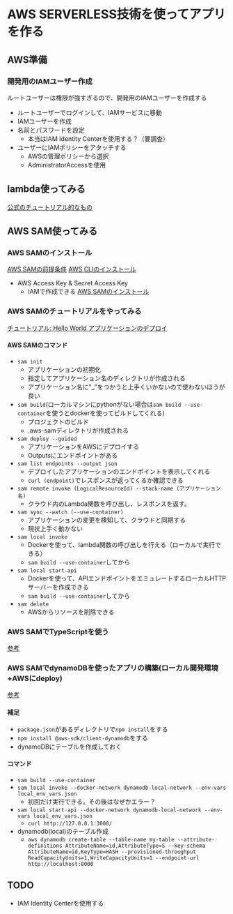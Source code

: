 # AWS SERVERLESS技術を使ってアプリを作る
## AWS準備
### 開発用のIAMユーザー作成
ルートユーザーは権限が強すぎるので、開発用のIAMユーザーを作成する
- ルートユーザーでログインして、IAMサービスに移動
- IAMユーザーを作成
- 名前とパスワードを設定
  - 本当はIAM Identity Centerを使用する？（要調査）
- ユーザーにIAMポリシーをアタッチする
  - AWSの管理ポリシーから選択
  - AdministratorAccessを使用

## lambda使ってみる
[公式のチュートリアル的なもの](https://aws.amazon.com/jp/getting-started/hands-on/run-serverless-code/)

## AWS SAM使ってみる
### AWS SAMのインストール
[AWS SAMの前提条件](https://docs.aws.amazon.com/ja_jp/serverless-application-model/latest/developerguide/prerequisites.html)
[AWS CLIのインストール](https://docs.aws.amazon.com/ja_jp/cli/latest/userguide/getting-started-install.html)
- AWS Access Key & Secret Access Key
  - IAMで作成できる
[AWS SAMのインストール](https://docs.aws.amazon.com/ja_jp/serverless-application-model/latest/developerguide/install-sam-cli.html)
### AWS SAMのチュートリアルをやってみる
[チュートリアル: Hello World アプリケーションのデプロイ](https://docs.aws.amazon.com/ja_jp/serverless-application-model/latest/developerguide/serverless-getting-started-hello-world.html#serverless-getting-started-hello-world-remote-invoke
)

#### AWS SAMのコマンド
- `sam init`
  - アプリケーションの初期化
  - 指定してアプリケーション名のディレクトリが作成される
  - アプリケーション名に"_"をつかうと上手くいかないので使わないほうが良い
- `sam build`(ローカルマシンにpythonがない場合は`sam build --use-container`を使うとdockerを使ってビルドしてくれる)
  - プロジェクトのビルド
  - .aws-samディレクトリが作成される
- `sam deploy --guided`
  - アプリケーションをAWSにデプロイする
  - Outputsにエンドポイントがある
- `sam list endpoints --output json`
  - デプロイしたアプリケーションのエンドポイントを表示してくれる
  - `curl (endpoint)`でレスポンスが返ってくるか確認できる
- `sam remote invoke (LogicalResourceId) --stack-name (アプリケーション名)`
  - クラウド内のLambda関数を呼び出し、レスポンスを返す。
- `sam sync --watch (--use-container)`
  - アプリケーションの変更を検知して、クラウドと同期する
  - 現状上手く動かない
- `sam local invoke`
  - Dockerを使って、lambda関数の呼び出しを行える（ローカルで実行できる）
  - `sam build --use-container`してから
- `sam local start-api`
  - Dockerを使って、APIエンドポイントをエミュレートするローカルHTTPサーバーを作成できる
  - `sam build --use-container`してから
- `sam delete`
  - AWSからリソースを削除できる

### AWS SAMでTypeScriptを使う
[参考](https://dev.classmethod.jp/articles/typescript-native-support-in-the-aws-sam-cli/)

### AWS SAMでdynamoDBを使ったアプリの構築(ローカル開発環境+AWSにdeploy)
[参考](https://www.ritolab.com/posts/252)

#### 補足
- `package.json`があるディレクトリで`npm install`をする
- `npm install @aws-sdk/client-dynamodb`をする
- dynamoDBにテーブルを作成しておく

#### コマンド
- `sam build --use-container`
- `sam local invoke --docker-network dynamodb-local-network --env-vars local_env_vars.json`
  - 初回だけ実行できる。その後はなぜかエラー？
- `sam local start-api --docker-network dynamodb-local-network --env-vars local_env_vars.json`
  - `curl http://127.0.0.1:3000/`
- dynamodb(local)のテーブル作成
  - `aws dynamodb create-table --table-name my-table --attribute-definitions AttributeName=id,AttributeType=S --key-schema AttributeName=id,KeyType=HASH --provisioned-throughput ReadCapacityUnits=1,WriteCapacityUnits=1 --endpoint-url http://localhost:8000`

## TODO
- IAM Identity Centerを使用する

